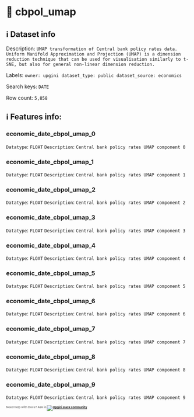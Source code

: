 # 📖 cbpol_umap 
## ℹ️ Dataset info 
Description: `UMAP transformation of Central bank policy rates data. Uniform Manifold Approximation and Projection (UMAP) is a dimension reduction technique that can be used for visualisation similarly to t-SNE, but also for general non-linear dimension reduction. ` 

Labels: ` owner: upgini ` &nbsp;` dataset_type: public ` &nbsp;` dataset_source: economics ` &nbsp;

Search keys: 
` DATE ` &nbsp;

Row count: `5,858` 

## ℹ️ Features info:

### economic_date_cbpol_umap_0
`Datatype`: `FLOAT`
`Description`: `Central bank policy rates UMAP component 0`

### economic_date_cbpol_umap_1
`Datatype`: `FLOAT`
`Description`: `Central bank policy rates UMAP component 1`

### economic_date_cbpol_umap_2
`Datatype`: `FLOAT`
`Description`: `Central bank policy rates UMAP component 2`

### economic_date_cbpol_umap_3
`Datatype`: `FLOAT`
`Description`: `Central bank policy rates UMAP component 3`

### economic_date_cbpol_umap_4
`Datatype`: `FLOAT`
`Description`: `Central bank policy rates UMAP component 4`

### economic_date_cbpol_umap_5
`Datatype`: `FLOAT`
`Description`: `Central bank policy rates UMAP component 5`

### economic_date_cbpol_umap_6
`Datatype`: `FLOAT`
`Description`: `Central bank policy rates UMAP component 6`

### economic_date_cbpol_umap_7
`Datatype`: `FLOAT`
`Description`: `Central bank policy rates UMAP component 7`

### economic_date_cbpol_umap_8
`Datatype`: `FLOAT`
`Description`: `Central bank policy rates UMAP component 8`

### economic_date_cbpol_umap_9
`Datatype`: `FLOAT`
`Description`: `Central bank policy rates UMAP component 9`



<span style="color:grey;font-weight:700;font-size:8px">
    Need help with Docs? Ask in
    <a href="https://4mlg.short.gy/join-upgini-community">
        <img alt="Upgini slack community" src="https://img.shields.io/badge/slack-@upgini-orange.svg?logo=slack">
    </a>
</span>